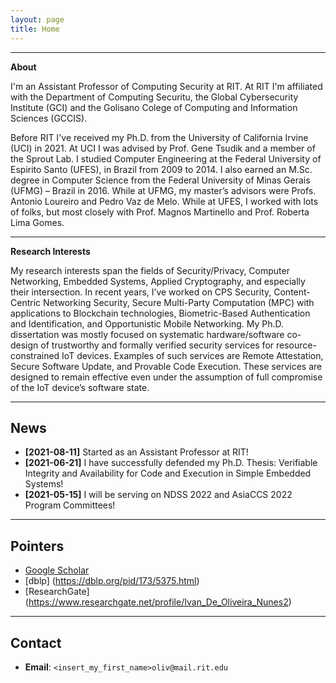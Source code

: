 ```yaml
---
layout: page
title: Home
---
```


___


**About**

I'm an Assistant Professor of Computing Security at RIT.
At RIT I'm affiliated with the Department of Computing Securitu, the Global Cybersecurity Institute (GCI) and the Golisano Colege of Computing and Information Sciences (GCCIS).

Before RIT I've received my Ph.D. from the University of California Irvine (UCI) in 2021.
At UCI I was advised by Prof. Gene Tsudik and a member of the Sprout Lab.
I studied Computer Engineering at the Federal University of Espirito Santo (UFES), in Brazil from 2009 to 2014.
I also earned an M.Sc. degree in Computer Science from the Federal University of Minas Gerais (UFMG) – Brazil in 2016.
While at UFMG, my master’s advisors were Profs. Antonio Loureiro  and Pedro Vaz de Melo.
While at UFES, I worked with lots of folks, but most closely with Prof. Magnos Martinello and Prof. Roberta Lima Gomes.

___

**Research Interests**

My research interests span the fields of Security/Privacy, Computer Networking, Embedded Systems, Applied Cryptography, and especially their intersection.
In recent years, I’ve worked on CPS Security, Content-Centric Networking Security, Secure Multi-Party Computation (MPC) with applications to Blockchain technologies, Biometric-Based Authentication and Identification, and Opportunistic Mobile Networking.
My Ph.D. dissertation was mostly focused on systematic hardware/software co-design of trustworthy and formally verified security services for resource-constrained IoT devices. Examples of such services are Remote Attestation, Secure Software Update, and Provable Code Execution.
These services are designed to remain effective even under the assumption of full compromise of the IoT device’s software state.
___


## News

+ **[2021-08-11]** Started as an Assistant Professor at RIT!
+ **[2021-06-21]** I have successfully defended my Ph.D. Thesis: Verifiable Integrity and Availability for Code and Execution in Simple Embedded Systems!
+ **[2021-05-15]** I will be serving on NDSS 2022 and AsiaCCS 2022 Program Committees!

___


## Pointers

+ [Google Scholar](https://scholar.google.com/citations?user=2ITEX20AAAAJ&hl=en&oi=ao)
+ [dblp] (https://dblp.org/pid/173/5375.html)
+ [ResearchGate] (https://www.researchgate.net/profile/Ivan_De_Oliveira_Nunes2)

___

## Contact
+ **Email**: `<insert_my_first_name>oliv@mail.rit.edu`

